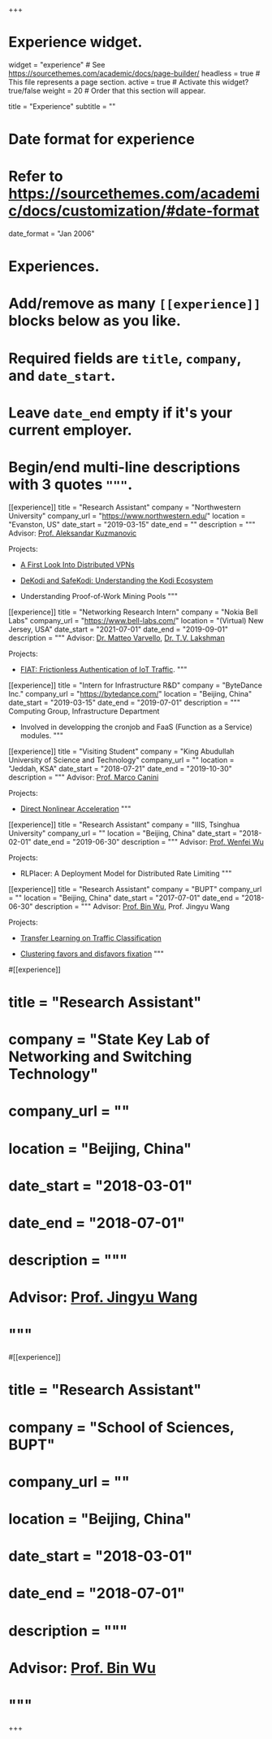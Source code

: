 +++
# Experience widget.
widget = "experience"  # See https://sourcethemes.com/academic/docs/page-builder/
headless = true  # This file represents a page section.
active = true  # Activate this widget? true/false
weight = 20  # Order that this section will appear.

title = "Experience"
subtitle = ""

# Date format for experience
#   Refer to https://sourcethemes.com/academic/docs/customization/#date-format
date_format = "Jan 2006"

# Experiences.
#   Add/remove as many `[[experience]]` blocks below as you like.
#   Required fields are `title`, `company`, and `date_start`.
#   Leave `date_end` empty if it's your current employer.
#   Begin/end multi-line descriptions with 3 quotes `"""`.
[[experience]]
  title = "Research Assistant"
  company = "Northwestern University"
  company_url = "https://www.northwestern.edu/"
  location = "Evanston, US"
  date_start = "2019-03-15"
  date_end = ""
  description = """
  Advisor: <a href="http://networks.cs.northwestern.edu/website/index-a.html">Prof. Aleksandar Kuzmanovic</a>

  Projects:

  * <a href="../projectsfolder/ring">A First Look Into Distributed VPNs</a>

  * <a href="../projectsfolder/dekodi">De­Kodi and SafeKodi: Understanding the Kodi Ecosystem</a>

  * Understanding Proof­-of-­Work Mining Pools
  """

[[experience]]
  title = "Networking Research Intern"
  company = "Nokia Bell Labs"
  company_url = "https://www.bell-labs.com/"
  location = "(Virtual) New Jersey, USA"
  date_start = "2021-07-01"
  date_end = "2019-09-01"
  description = """
  Advisor: <a href="https://www.bell-labs.com/about/researcher-profiles/matteovarvello/">Dr. Matteo Varvello</a>,
  <a href="https://www.bell-labs.com/about/researcher-profiles/tvlakshman/">Dr. T.V. Lakshman</a>

  Projects:
  
  * <a href="../projectsfolder/fiat">FIAT: Frictionless Authentication of IoT Traffic</a>.
  """

[[experience]]
  title = "Intern for Infrastructure R&D"
  company = "ByteDance Inc."
  company_url = "https://bytedance.com/"
  location = "Beijing, China"
  date_start = "2019-03-15"
  date_end = "2019-07-01"
  description = """
  Computing Group, Infrastructure Department

  * Involved in developping the cronjob and FaaS (Function as a Service) modules.
  """

[[experience]]
  title = "Visiting Student"
  company = "King Abudullah University of Science and Technology"
  company_url = ""
  location = "Jeddah, KSA"
  date_start = "2018-07-21"
  date_end = "2019-10-30"
  description = """
  Advisor: <a href="https://mcanini.github.io/">Prof. Marco Canini</a>

  Projects:
  
  * <a href="../publication/dna/">Direct Nonlinear Acceleration</a>
  """

[[experience]]
  title = "Research Assistant"
  company = "IIIS, Tsinghua University"
  company_url = ""
  location = "Beijing, China"
  date_start = "2018-02-01"
  date_end = "2019-06-30"
  description = """
  Advisor: <a href="http://wenfei-wu.github.io/">Prof. Wenfei Wu</a>

  Projects:
  
  * RLPlacer: A Deployment Model for Distributed Rate Limiting
  """

[[experience]]
  title = "Research Assistant"
  company = "BUPT"
  company_url = ""
  location = "Beijing, China"
  date_start = "2017-07-01"
  date_end = "2018-06-30"
  description = """ 
  Advisor: <a href="https://scholar.google.com/citations?user=C4T5WicAAAAJ">Prof. Bin Wu</a>, Prof. Jingyu Wang

  Projects:
  
  * <a href="../publication/lcn18/">Transfer Learning on Traffic Classification</a>

  * <a href="../publication/ploscomp/">Clustering favors and disfavors fixation</a>
  """

#[[experience]]
#  title = "Research Assistant"
#  company = "State Key Lab of Networking and Switching Technology"
#  company_url = ""
#  location = "Beijing, China"
#  date_start = "2018-03-01"
#  date_end = "2018-07-01"
#  description = """
#  Advisor: <a href="https://www.researchgate.net/profile/Jingyu_Wang2">Prof. Jingyu Wang</a>
 # """

#[[experience]]
#  title = "Research Assistant"
#  company = "School of Sciences, BUPT"
#  company_url = ""
#  location = "Beijing, China"
#  date_start = "2018-03-01"
#  date_end = "2018-07-01"
#  description = """ 
#  Advisor: <a href="https://scholar.google.com/citations?user=C4T5WicAAAAJ">Prof. Bin Wu</a>
#  """

+++

